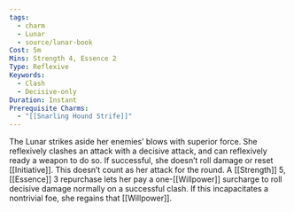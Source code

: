 ```yaml
---
tags:
  - charm
  - Lunar
  - source/lunar-book
Cost: 5m
Mins: Strength 4, Essence 2
Type: Reflexive
Keywords:
  - Clash
  - Decisive-only
Duration: Instant
Prerequisite Charms:
  - "[[Snarling Hound Strife]]"
---
```

The Lunar strikes aside her enemies’ blows with superior force. She reflexively clashes an attack with a decisive attack, and can reflexively ready a weapon to do so. If successful, she doesn’t roll damage or reset [[Initiative]]. This doesn’t count as her attack for the round. A [[Strength]] 5, [[Essence]] 3 repurchase lets her pay a one-[[Willpower]] surcharge to roll decisive damage normally on a successful clash. If this incapacitates a nontrivial foe, she regains that [[Willpower]].